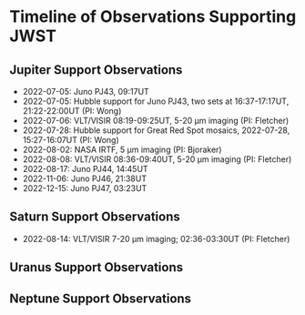 # Timeline of Observations Supporting JWST

## Jupiter Support Observations
* 2022-07-05:  Juno PJ43, 09:17UT
* 2022-07-05:  Hubble support for Juno PJ43, two sets at 16:37-17:17UT, 21:22-22:00UT (PI:  Wong)
* 2022-07-06:  VLT/VISIR 08:19-09:25UT, 5-20 µm imaging (PI: Fletcher)
* 2022-07-28:  Hubble support for Great Red Spot mosaics, 2022-07-28, 15:27-16:07UT (PI: Wong)
* 2022-08-02:  NASA IRTF, 5 µm imaging (PI: Bjoraker)
* 2022-08-08:  VLT/VISIR 08:36-09:40UT, 5-20 µm imaging (PI: Fletcher)
* 2022-08-17:  Juno PJ44, 14:45UT
* 2022-11-06:  Juno PJ46, 21:38UT
* 2022-12-15:  Juno PJ47, 03:23UT

## Saturn Support Observations
* 2022-08-14:  VLT/VISIR 7-20 µm imaging; 02:36-03:30UT (PI: Fletcher)

## Uranus Support Observations

## Neptune Support Observations
